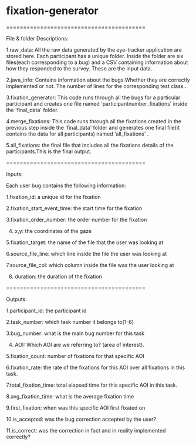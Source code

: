 # fixation-generator

=========================================

File & folder Descriptions:


1.raw_data: All the raw data generated by the eye-tracker application are stored here. Each participant has a unique folder. Inside the folder are six files(each corresponding to a bug) and a CSV containing information about how they responded to the survey. These are the input data.

2.java_info: Contains information about the bugs.Whether they are correctly implemented or not. The number of lines for the corresponding test class...

3.fixation_generator: This code runs through all the bugs for a particular participant and creates one file named 'participantnumber_fixations' inside the 'final_data' folder.

4.merge_fixations: This code runs through all the fixations created in the previous step inside the 'final_data' folder and generates one final file(it contains the data for all participants) named 'all_fixations' .

5.all_fixations: the final file that includes all the fixations details of the participants.This is the final output.

=========================================

Inputs:


Each user bug contains the following information:


1.fixation_id: a unique id for the fixation 

2.fixation_start_event_time: the start time for the fixation

3.fixation_order_number: the order number for the fixation

4. x,y: the coordinates of the gaze

5.fixation_target: the name of the file that the user was looking at

6.source_file_line: which line inside the file the user was looking at

7.source_file_col: which column inside the file was the user looking at

8. duration: the duration of the fixation


=========================================

Outputs:


1.participant_id: the participant id

2.task_number: which task number it belongs to(1-6)

3.bug_number: what is the main bug number for this task

4. AOI: Which AOI are we referring to? (area of interest).

5.fixation_count: number of fixations for that specific AOI

6.fixation_rate: the rate of the fixations for this AOI over all fixations in this task.

7.total_fixation_time: total elapsed time for this specific AOI in this task.

8.avg_fixation_time: what is the average fixation time

9.first_fixation: when was this specific AOI first fixated on

10.is_accepted: was the bug correction accepted by the user?

11.is_correct: was the correction in fact and in reality implemented correctly?

